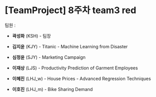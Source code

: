 # [TeamProject] 8주차 team3 red

팀원 : 

* **곽성화** (KSH) - 팀장  

* **김지윤** (KJY) - Titanic - Machine Learning from Disaster  

* **심정윤** (SJY) - Marketing Campaign  

* **이재상** (LJS) - Productivity Prediction of Garment Employees 

* **이혜진** (LHJ_w) - House Prices - Advanced Regression Techniques  

* **이호진** (LHJ_m) - Bike Sharing Demand  
